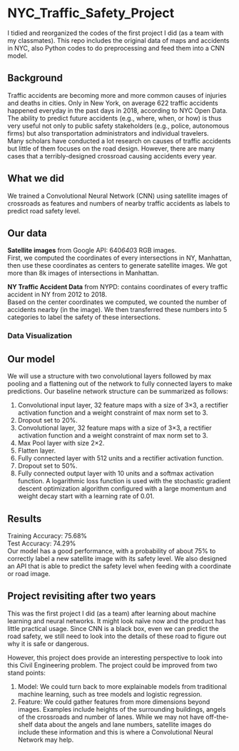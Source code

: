 # NYC_Traffic_Safety_Project
I tidied and reorganized the codes of the first project I did (as a team with my classmates). This repo includes the original data of maps and accidents in NYC, also Python codes to do preprocessing and feed them into a CNN model.

## Background
Traffic accidents are becoming more and more common causes of injuries and deaths in cities. Only in New York, on average 622 traffic accidents happened everyday in the past days in 2018, according to NYC Open Data. <br>
The ability to predict future accidents (e.g., where, when, or how) is thus very useful not only to public safety stakeholders (e.g., police, autonomous firms) but also transportation administrators and individual travelers. <br>
Many scholars have conducted a lot research on causes of traffic accidents but little of them focuses on the road design. However, there are many cases that a terribly-designed crossroad causing accidents every year. <br>

## What we did
We trained a Convolutional Neural Network (CNN) using satellite images of crossroads as features and numbers of nearby traffic accidents as labels to predict road safety level.

## Our data
**Satellite images** from Google API: 640*640*3 RGB images. <br>
First, we computed the coordinates of every intersections in NY, Manhattan, then use these coordinates as centers to generate satellite images. We got more than 8k images of intersections in Manhattan.

**NY Traffic Accident Data** from NYPD: contains coordinates of every traffic accident in NY from 2012 to 2018. <br>
Based on the center coordinates we computed, we counted the number of accidents nearby (in the image). We then transferred these numbers into 5 categories to label the safety of these intersections.

### Data Visualization


## Our model
We will use a structure with two convolutional layers followed by max pooling and a flattening out of the network to fully connected layers to make predictions.
Our baseline network structure can be summarized as follows:
1.	Convolutional input layer, 32 feature maps with a size of 3×3, a rectifier activation function and a weight constraint of max norm set to 3.
2.	Dropout set to 20%.
3.	Convolutional layer, 32 feature maps with a size of 3×3, a rectifier activation function and a weight constraint of max norm set to 3.
4.	Max Pool layer with size 2×2.
5.	Flatten layer.
6.	Fully connected layer with 512 units and a rectifier activation function.
7.	Dropout set to 50%.
8.	Fully connected output layer with 10 units and a softmax activation function.
A logarithmic loss function is used with the stochastic gradient descent optimization algorithm configured with a large momentum and weight decay start with a learning rate of 0.01.

## Results
Training Accuracy: 75.68% <br>
Test Accuracy: 74.29% <br>
Our model has a good performance, with a probability of about 75% to correctly label a new satellite image with its safety level. 
We also designed an API that is able to predict the safety level when feeding with a coordinate or road image.

## Project revisiting after two years
This was the first project I did (as a team) after learning about machine learning and neural networks. It might look naïve now and the product has little practical usage. Since CNN is a black box, even we can predict the road safety, we still need to look into the details of these road to figure out why it is safe or dangerous. 

However, this project does provide an interesting perspective to look into this Civil Engineering problem. The project could be improved from two stand points: <br>
1. Model: We could turn back to more explainable models from traditional machine learning, such as tree models and logistic regression.
2. Feature: We could gather features from more dimensions beyond images. Examples include heights of the surrounding buildings, angels of the crossroads and number of lanes. While we may not have off-the-shelf data about the angels and lane numbers, satellite images do include these information and this is where a Convolutional Neural Network may help.
